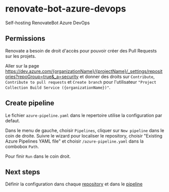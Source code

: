 # renovate-bot-azure-devops
Self-hosting RenovateBot Azure DevOps 

## Permissions
Renovate a besoin de droit d'accès pour pouvoir créer des Pull Requests sur les projets.

Aller sur la page https://dev.azure.com/{organizationName}/{projectName}/_settings/repositories?repoGroup=true&_a=security 
et donner des droits sur `Contribute`, `Contribute to pull requests` et `Create branch` pour l'utilisateur `"Project Collection Build Service ({organizationName})"`.

## Create pipeline
Le fichier `azure-pipeline.yaml` dans le repertoire utilise la configuration par defaut.

Dans le menu de gauche, choisir `Pipelines`, cliquer sur `New pipeline` dans le coin de droite. 
Suivre le wizard pour localiser le repository, choisir "Existing Azure Pipelines YAML file" et choisir `/azure-pipeline.yaml` dans la combobox `Path`.

Pour finir `Run` dans le coin droit.

## Next steps
Définir la configuration dans chaque [repository](https://docs.renovatebot.com/configuration-options/) et dans le [pipeline](https://docs.renovatebot.com/self-hosted-configuration/)
